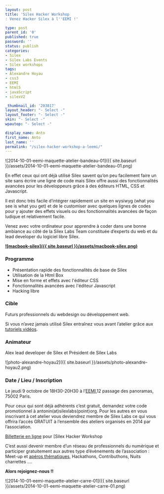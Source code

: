 ```yaml
---
layout: post
title: 'Silex Hacker Workshop
: Venez Hacker Silex à l''EEMI !'

type: post
parent_id: '0'
published: true
password: ''
status: publish
categories:
- Silex
- Silex Labs Events
- Silex workshops
tags:
- Alexandre Hoyau
- css3
- EEMI
- html5
- javaScript
- silexV2

_thumbnail_id: '203817'
layout_header: "- Select -"
layout_footer: "- Select -"
skin: "- Select -"
wpautop: "- Select -"

display_name: Anto
first_name: Anto
last_name: ''
permalink: "/silex-hacker-workshop-a-leemi/"
---
```


![2014-10-01-eemi-maquette-atelier-bandeau-01]({{ site.baseurl }}/assets/2014-10-01-eemi-maquette-atelier-bandeau-01.png)



En effet ceux qui ont déjà utilisé Silex savent qu’on peu facilement faire un site sans écrire une ligne de code mais Silex offre aussi des fonctionnalités avancées pour les développeurs grâce à des éditeurs HTML, CSS et Javascript.

Il est donc très facile d’intégrer rapidement un site en wysiwyg (what you see is what you get) et de le customiser avec quelques lignes de codes pour y ajouter des effets visuels ou des fonctionnalités avancées de façon ludique et relativement facile.

Venez avec votre ordinateur pour apprendre à coder dans une bonne ambiance au côté de la Silex Labs Team constituée d’experts du web et du lead developer du logiciel libre Silex.

****[![macbook-silex]({{ site.baseurl }}/assets/macbook-silex.png)](http://www.silex.me/)****

### **Programme**

*   Présentation rapide des fonctionnalités de base de Silex
*   Utilisation de la Html Box
*   Mise en forme et effets avec l'éditeur CSS
*   Fonctionnalités avancées avec l'éditeur Javascript
*   Hacking libre

### **Cible**

Futurs professionnels du webdesign ou développement web.

Si vous n’avez jamais utilisé Silex entraînez vous avant l’atelier grâce aux [tutoriels vidéos](https://www.silexlabs.org/tutoriels-video-silex/).



### **Animateur**

Alex lead developer de Silex et Président de Silex Labs

![photo-alexandre-hoyau2]({{ site.baseurl }}/assets/photo-alexandre-hoyau2.png)

### **Date / Lieu / Inscription**

Le jeudi 9 octobre de 18H30-20H30 à l’[EEMI](http://www.eemi.com/fr),12 passage des panoramas, 75002 Paris.

Pour ceux qui sont déjà adhérents c’est gratuit, demandez votre code promotionnel à antonin(at)silexlabs(point)org. Pour les autres en vous inscrivant à cet atelier vous deviendrez membre de Silex Labs ce qui vous offrira l’accès GRATUIT à l’ensemble des ateliers organisés en 2014 par l’association.

[Billetterie en ligne](http://www.eventbrite.fr/r/etckt) pour [Silex Hacker Workshop




C’est aussi devenir membre d’un réseau de professionnels du numérique et participer gratuitement aux autres type d’évènements de l’association
: Meet-up et [apéros thématiques](https://www.silexlabs.org/179230/the-blog/blog-silex-labs/lhaxepero-revient-de-vacances-le-jeudi-22-aout-a-19h-au-bistrot-marguerite/), Hackathons, Contributhons, Nuits charrettes ….

**Alors rejoignez-nous !!**

![2014-10-01-eemi-maquette-atelier-carre-01]({{ site.baseurl }}/assets/2014-10-01-eemi-maquette-atelier-carre-01.png)
